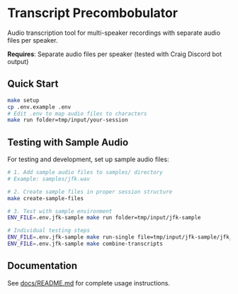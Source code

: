 # Transcript Precombobulator

Audio transcription tool for multi-speaker recordings with separate audio files per speaker.

**Requires**: Separate audio files per speaker (tested with Craig Discord bot output)

## Quick Start

```sh
make setup
cp .env.example .env
# Edit .env to map audio files to characters
make run folder=tmp/input/your-session
```

## Testing with Sample Audio

For testing and development, set up sample audio files:

```sh
# 1. Add sample audio files to samples/ directory
# Example: samples/jfk.wav

# 2. Create sample files in proper session structure
make create-sample-files

# 3. Test with sample environment
ENV_FILE=.env.jfk-sample make run folder=tmp/input/jfk-sample

# Individual testing steps
ENV_FILE=.env.jfk-sample make run-single file=tmp/input/jfk-sample/jfk_padded.wav
ENV_FILE=.env.jfk-sample make combine-transcripts
```

## Documentation

See [docs/README.md](docs/README.md) for complete usage instructions.